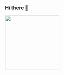 ### Hi there 👋


<img height="180em" src="https://github-readme-stats.vercel.app/api?username=challenger128&show_icons=true&hide_border=true&&count_private=true&include_all_commits=true" />

<!--
**challenger128/challenger128** is a ✨ _special_ ✨ repository because its `README.md` (this file) appears on your GitHub profile.

Here are some ideas to get you started:

- 🔭 I’m currently working on ...
- 🌱 I’m currently learning ...
- 👯 I’m looking to collaborate on ...
- 🤔 I’m looking for help with ...
- 💬 Ask me about ...
- 📫 How to reach me: ...
- 😄 Pronouns: ...
- ⚡ Fun fact: ...
-->
